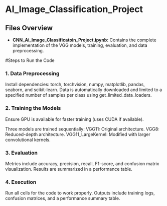 # AI_Image_Classification_Project

## Files Overview
- **CNN_Ai_Image_Classificatoin_Project.ipynb:** Contains the complete implementation of the VGG models, training, evaluation, and data preprocessing.


#Steps to Run the Code

### 1. Data Preprocessing
Install dependencies: torch, torchvision, numpy, matplotlib, pandas, seaborn, and scikit-learn.
Data is automatically downloaded and limited to a specified number of samples per class using get_limited_data_loaders.

### 2. Training the Models
Ensure GPU is available for faster training (uses CUDA if available).

Three models are trained sequentially:
VGG11: Original architecture.
VGG8: Reduced-depth architecture.
VGG11_LargeKernel: Modified with larger convolutional kernels.

### 3. Evaluation
Metrics include accuracy, precision, recall, F1-score, and confusion matrix visualization.
Results are summarized in a performance table.

### 4. Execution
Run all cells for the code to work properly.
Outputs include training logs, confusion matrices, and a performance summary table.